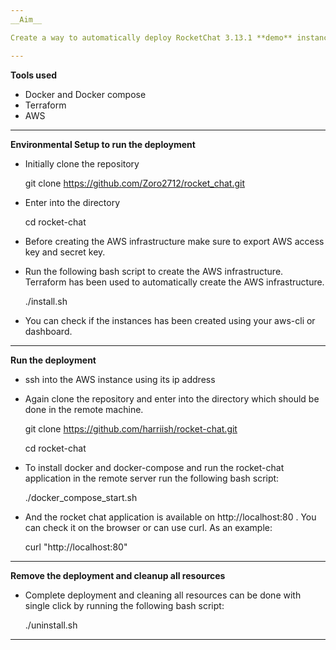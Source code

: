 ```yaml
---
__Aim__

Create a way to automatically deploy RocketChat 3.13.1 **demo** instance to AWS subscription.

---
```


__Tools used__
- Docker and Docker compose
- Terraform
- AWS

---

__Environmental Setup to run the deployment__

-  Initially clone the repository

    git clone https://github.com/Zoro2712/rocket_chat.git

-  Enter into the directory

    cd rocket-chat

- Before creating the AWS infrastructure make sure to export AWS access key and secret key. 

-  Run the following bash script to create the AWS infrastructure. Terraform has been used to automatically create the AWS infrastructure.

   ./install.sh

-  You can check if the instances has been created using your aws-cli or dashboard. 


---
__Run the deployment__

-  ssh into the AWS instance using its ip address

-  Again clone the repository and enter into the directory which should be done in the remote machine.
  
   git clone https://github.com/harriish/rocket-chat.git
   
   cd rocket-chat
   
-  To install docker and docker-compose and run the rocket-chat application in the remote server run the following bash script:

   ./docker_compose_start.sh

-  And the rocket chat application is available on http://localhost:80  . You can check it on the browser or can use curl.  As an example:

   curl "http://localhost:80"

---
__Remove the deployment and cleanup all resources__


- Complete deployment and cleaning all resources can be done with single click by running the following bash script:

  ./uninstall.sh
 
---
